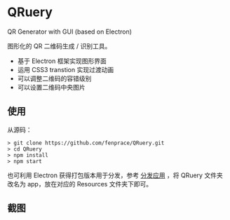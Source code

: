 # QRuery
QR Generator with GUI (based on Electron)

图形化的 QR 二维码生成 / 识别工具。

- 基于 Electron 框架实现图形界面
- 运用 CSS3 transtion 实现过渡动画
- 可以调整二维码的容错级别
- 可以设置二维码中央图片

## 使用
从源码：
```
> git clone https://github.com/fenprace/QRuery.git
> cd QRuery
> npm install
> npm start
```
也可利用 Electron 获得打包版本用于分发，参考 [分发应用](https://electronjs.org/docs/tutorial/application-distribution) ，将 QRuery 文件夹改名为 app，放在对应的 Resources 文件夹下即可。

## 截图
